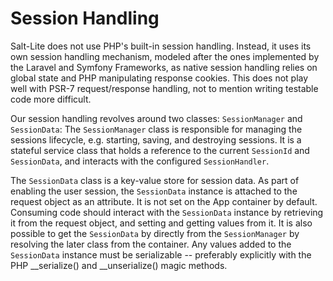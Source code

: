 # Session Handling

Salt-Lite does not use PHP's built-in session handling. Instead, it uses its 
own session handling mechanism, modeled after the ones implemented by the Laravel
and Symfony Frameworks, as native session handling relies on global state and PHP
manipulating response cookies. This does not play well with PSR-7 request/response
handling, not to mention writing testable code more difficult.


Our session handling revolves around two classes: `SessionManager` and `SessionData`:
The `SessionManager` class is responsible for managing the sessions lifecycle, e.g.
starting, saving, and destroying sessions. It is a stateful service class that holds
a reference to the current `SessionId` and `SessionData`, and interacts with the 
configured `SessionHandler`. 

The `SessionData` class is a key-value store for session data. As part of enabling
the user session, the `SessionData` instance is attached to the request object as
an attribute. It is not set on the App container by default. Consuming code 
should interact with the `SessionData` instance by retrieving it from the request
object, and setting and getting values from it. It is also possible to get the 
`SessionData` by directly from the `SessionManager` by resolving the later class
from the container. Any values added to the `SessionData` instance must be
serializable -- preferably explicitly with the PHP __serialize() and __unserialize()
magic methods.
